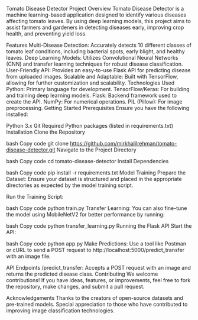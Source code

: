Tomato Disease Detector
Project Overview
Tomato Disease Detector is a machine learning-based application designed to identify various diseases affecting tomato leaves. By using deep learning models, this project aims to assist farmers and gardeners in detecting diseases early, improving crop health, and preventing yield loss.

Features
Multi-Disease Detection: Accurately detects 10 different classes of tomato leaf conditions, including bacterial spots, early blight, and healthy leaves.
Deep Learning Models: Utilizes Convolutional Neural Networks (CNN) and transfer learning techniques for robust disease classification.
User-Friendly API: Provides an easy-to-use Flask API for predicting disease from uploaded images.
Scalable and Adaptable: Built with TensorFlow, allowing for further customization and scalability.
Technologies Used
Python: Primary language for development.
TensorFlow/Keras: For building and training deep learning models.
Flask: Backend framework used to create the API.
NumPy: For numerical operations.
PIL (Pillow): For image preprocessing.
Getting Started
Prerequisites
Ensure you have the following installed:

Python 3.x
Git
Required Python packages (listed in requirements.txt)
Installation
Clone the Repository

bash
Copy code
git clone https://github.com/mirkhalilrehman/tomato-disease-detector.git
Navigate to the Project Directory

bash
Copy code
cd tomato-disease-detector
Install Dependencies

bash
Copy code
pip install -r requirements.txt
Model Training
Prepare the Dataset: Ensure your dataset is structured and placed in the appropriate directories as expected by the model training script.

Run the Training Script:

bash
Copy code
python train.py
Transfer Learning: You can also fine-tune the model using MobileNetV2 for better performance by running:

bash
Copy code
python transfer_learning.py
Running the Flask API
Start the API:

bash
Copy code
python app.py
Make Predictions: Use a tool like Postman or cURL to send a POST request to http://localhost:5000/predict_transfer with an image file.

API Endpoints
/predict_transfer: Accepts a POST request with an image and returns the predicted disease class.
Contributing
We welcome contributions! If you have ideas, features, or improvements, feel free to fork the repository, make changes, and submit a pull request.



Acknowledgements
Thanks to the creators of open-source datasets and pre-trained models.
Special appreciation to those who have contributed to improving image classification technologies.
